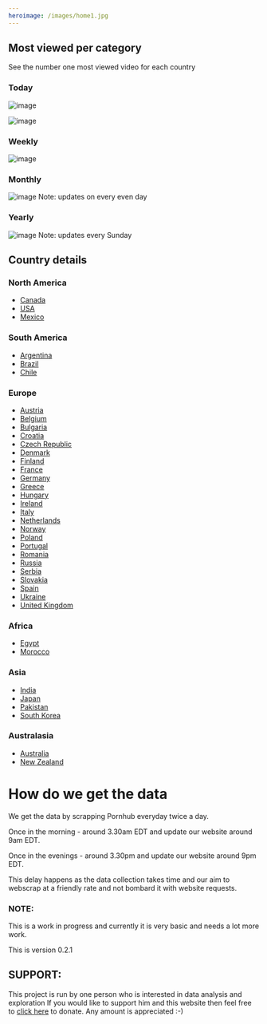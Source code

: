 ```yaml
---
heroimage: /images/home1.jpg
---
```

## Most viewed per category
See the number one most viewed video for each country
### Today
![image](/images/main/dailyWorldMap.jpeg)



![image](/images/main/daily/world-dailytop5Last7Days.jpeg)
### Weekly
![image](/images/main/weeklyWorldMap.jpeg)

### Monthly
![image](/images/main/monthlyWorldMap.jpeg)
Note: updates on every even day


### Yearly
![image](/images/main/yearyWorldMap.jpeg)
Note: updates every Sunday


## Country details

### North America

- [Canada](/country/canada)
- [USA](/country/usa)
- [Mexico](/country/mexico)


### South America
- [Argentina](/country/argentina)
- [Brazil](/country/brazil)
- [Chile](/country/chile)

### Europe
- [Austria](/country/austria)
- [Belgium](/country/belgium)
- [Bulgaria](/country/bulgaria)
- [Croatia](/country/crotia)
- [Czech Republic](/country/czech)
- [Denmark](/country/denmark)
- [Finland](/country/finland)
- [France](/country/france)
- [Germany](/country/germany)
- [Greece](/country/greece)
- [Hungary](/country/hungary)
- [Ireland](/country/ireland)
- [Italy](/country/italy)
- [Netherlands](/country/netherlands)
- [Norway](/country/norway)
- [Poland](/country/poland)
- [Portugal](/country/portugal)
- [Romania](/country/romania)
- [Russia](/country/russia)
- [Serbia](/country/serbia)
- [Slovakia](/country/slovakia)
- [Spain](/country/spain)
- [Ukraine](/country/ukraine)
- [United Kingdom](/country/uk)

### Africa
- [Egypt](/country/egypt)
- [Morocco](/country/morocco)


### Asia

- [India](/country/india)
- [Japan](/country/japan)
- [Pakistan](/country/pakistan)
- [South Korea](/country/southkorea)

### Australasia

- [Australia](/country/australia)
- [New Zealand](/country/newzealand)

# How do we get the data
We get the data by scrapping Pornhub everyday twice a day.


Once in the morning - around 3.30am EDT and update our website around 9am EDT.


Once in the evenings - around 3.30pm and update our website around 9pm EDT.



This delay happens as the data collection takes time and our aim to webscrap at a friendly rate and not bombard it with website requests.
### NOTE:
This is a work in progress and currently it is very basic and needs a lot more work.


This is version 0.2.1

## SUPPORT:
This project is run by one person who is interested in data analysis and exploration
If you would like to support him and this website then feel free to [click here](https://www.paypal.com/donate/?hosted_button_id=QHECN4KNWDCTW) to donate.
Any amount is appreciated :-)